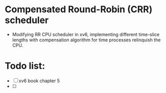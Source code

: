 # Compensated Round-Robin (CRR) scheduler
- Modifying RR CPU scheduler in xv6, implementing different time-slice lengths with compensation algorithm for time processes relinquish the CPU.

# Todo list:
- [ ] xv6 book chapter 5
- [ ] 